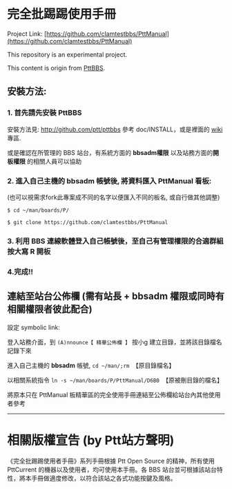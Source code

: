 # 完全批踢踢使用手冊

Project Link: [https://github.com/clamtestbbs/PttManual](https://github.com/clamtestbbs/PttManual)

This repository is an experimental project.

This content is origin from [PttBBS](https://www.ptt.cc/man/PttNewhand/DAE3/index.html).

## 安裝方法:

### 1. 首先請先安裝 PttBBS

   安裝方法見: http://github.com/ptt/pttbbs 參考 doc/INSTALL，或是裡面的 [wiki](http://github.com/ptt/pttbbs/wiki) 專區.

   或是確認在所管理的 BBS 站台，有系統方面的 **bbsadm權限** 以及站務方面的**開板權限** 的相關人員可以協助

### 2. 進入自己主機的 bbsadm 帳號後, 將資料匯入 PttManual 看板:
(也可以視需求fork此專案成不同的名字以便匯入不同的板名, 或自行做其他調整)

`$ cd ~/man/boards/P/`

`$ git clone https://github.com/clamtestbbs/PttManual`

### 3. 利用 BBS 連線軟體登入自己帳號後，至自己有管理權限的合適群組按大寫 R 開板

### 4.完成!!


## 連結至站台公佈欄 (需有站長 + bbsadm 權限或同時有相關權限者彼此配合)

設定 symbolic link:

登入站務介面，到 `(A)nnounce【 精華公佈欄 】` 按小g 建立目錄，並將該目錄檔名記錄下來

進入自己主機的 **bbsadm** 帳號, `cd ~/man/;rm `【原目錄檔名】` `

以相關系統指令 `ln -s ~/man/boards/P/PttManual/D6B0 `【原被刪目錄的檔名】` `

將原本只在 PttManual 板精華區的完全使用手冊連結至公佈欄給站台內其他使用者參考


***

# 相關版權宣告 (by Ptt站方聲明)

《完全批踢踢使用者手冊》系列手冊根據 Ptt Open Source 的精神，所有使用 PttCurrent 的機器以及使用者，均可使用本手冊。各 BBS 站台並可根據該站台特性，將本手冊做適度修改，以符合該站之各式功能按鍵及風格。
<br><br>
